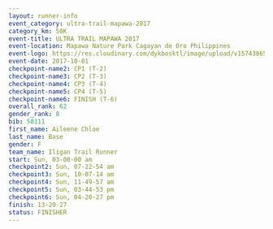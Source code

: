 ```yaml
---
layout: runner-info 
event_category: ultra-trail-mapawa-2017 
category_km: 50K 
event-title: ULTRA TRAIL MAPAWA 2017 
event-location: Mapawa Nature Park Cagayan de Oro Philippines 
event-logo: https://res.cloudinary.com/dykbosktl/image/upload/v1574386563/Logo/image-asset_plfjxn.jpg 
event-date: 2017-10-01 
checkpoint-name2: CP1 (T-2) 
checkpoint-name3: CP2 (T-3) 
checkpoint-name4: CP3 (T-4) 
checkpoint-name5: CP4 (T-5) 
checkpoint-name6: FINISH (T-6) 
overall_rank: 62
gender_rank: 8
bib: 50111
first_name: Aileene Chloe
last_name: Base
gender: F
team_name: Iligan Trail Runner
start: Sun, 03-00-00 am
checkpoint2: Sun, 07-22-54 am
checkpoint3: Sun, 10-07-14 am
checkpoint4: Sun, 11-49-57 am
checkpoint5: Sun, 03-44-53 pm
checkpoint6: Sun, 04-20-27 pm
finish: 13-20-27
status: FINISHER
---
```

